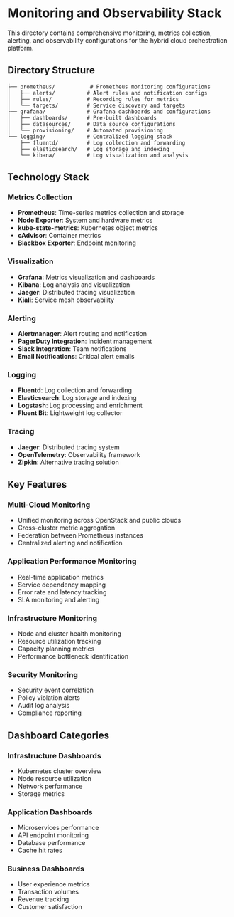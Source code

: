 # Monitoring and Observability Stack

This directory contains comprehensive monitoring, metrics collection, alerting, and observability configurations for the hybrid cloud orchestration platform.

## Directory Structure

```
├── prometheus/           # Prometheus monitoring configurations
│   ├── alerts/          # Alert rules and notification configs
│   ├── rules/           # Recording rules for metrics
│   └── targets/         # Service discovery and targets
├── grafana/             # Grafana dashboards and configurations
│   ├── dashboards/      # Pre-built dashboards
│   ├── datasources/     # Data source configurations
│   └── provisioning/    # Automated provisioning
└── logging/             # Centralized logging stack
    ├── fluentd/         # Log collection and forwarding
    ├── elasticsearch/   # Log storage and indexing
    └── kibana/          # Log visualization and analysis
```

## Technology Stack

### Metrics Collection
- **Prometheus**: Time-series metrics collection and storage
- **Node Exporter**: System and hardware metrics
- **kube-state-metrics**: Kubernetes object metrics
- **cAdvisor**: Container metrics
- **Blackbox Exporter**: Endpoint monitoring

### Visualization
- **Grafana**: Metrics visualization and dashboards
- **Kibana**: Log analysis and visualization
- **Jaeger**: Distributed tracing visualization
- **Kiali**: Service mesh observability

### Alerting
- **Alertmanager**: Alert routing and notification
- **PagerDuty Integration**: Incident management
- **Slack Integration**: Team notifications
- **Email Notifications**: Critical alert emails

### Logging
- **Fluentd**: Log collection and forwarding
- **Elasticsearch**: Log storage and indexing
- **Logstash**: Log processing and enrichment
- **Fluent Bit**: Lightweight log collector

### Tracing
- **Jaeger**: Distributed tracing system
- **OpenTelemetry**: Observability framework
- **Zipkin**: Alternative tracing solution

## Key Features

### Multi-Cloud Monitoring
- Unified monitoring across OpenStack and public clouds
- Cross-cluster metric aggregation
- Federation between Prometheus instances
- Centralized alerting and notification

### Application Performance Monitoring
- Real-time application metrics
- Service dependency mapping
- Error rate and latency tracking
- SLA monitoring and alerting

### Infrastructure Monitoring
- Node and cluster health monitoring
- Resource utilization tracking
- Capacity planning metrics
- Performance bottleneck identification

### Security Monitoring
- Security event correlation
- Policy violation alerts
- Audit log analysis
- Compliance reporting

## Dashboard Categories

### Infrastructure Dashboards
- Kubernetes cluster overview
- Node resource utilization
- Network performance
- Storage metrics

### Application Dashboards
- Microservices performance
- API endpoint monitoring
- Database performance
- Cache hit rates

### Business Dashboards
- User experience metrics
- Transaction volumes
- Revenue tracking
- Customer satisfaction
